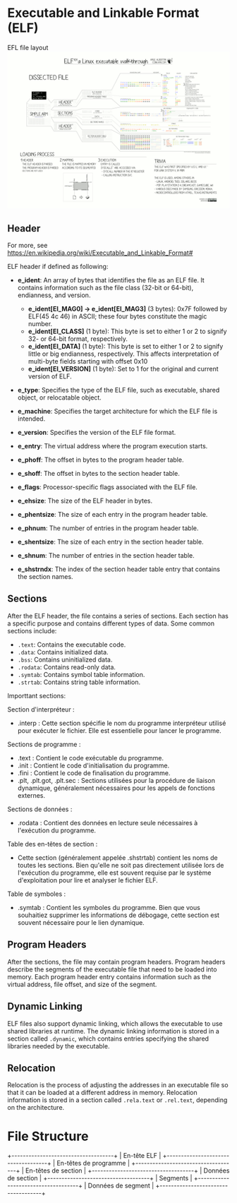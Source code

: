 # Executable and Linkable Format (ELF)

EFL file layout ![alt text](./assets/ELF_Executable_and_Linkable_Format_diagram_by_Ange_Albertini.png)

## Header

For more, see https://en.wikipedia.org/wiki/Executable_and_Linkable_Format#

ELF header if defined as following:
- **e_ident**: An array of bytes that identifies the file as an ELF file. It contains information such as the file class (32-bit or 64-bit), endianness, and version.
	* **e_ident[EI_MAG0] -> e_ident[EI_MAG3]** (3 bytes): 0x7F followed by ELF(45 4c 46) in ASCII; these four bytes constitute the magic number.
	* **e_ident[EI_CLASS]** (1 byte): This byte is set to either 1 or 2 to signify 32- or 64-bit format, respectively.
	* **e_ident[EI_DATA]** (1 byte): This byte is set to either 1 or 2 to signify little or big endianness, respectively. This affects interpretation of multi-byte fields starting with offset 0x10
	* **e_ident[EI_VERSION]** (1 byte): Set to 1 for the original and current version of ELF.

- **e_type**: Specifies the type of the ELF file, such as executable, shared object, or relocatable object.

- **e_machine**: Specifies the target architecture for which the ELF file is intended.

- **e_version**: Specifies the version of the ELF file format.

- **e_entry**: The virtual address where the program execution starts.

- **e_phoff**: The offset in bytes to the program header table.

- **e_shoff**: The offset in bytes to the section header table.

- **e_flags**: Processor-specific flags associated with the ELF file.

- **e_ehsize**: The size of the ELF header in bytes.

- **e_phentsize**: The size of each entry in the program header table.

- **e_phnum**: The number of entries in the program header table.

- **e_shentsize**: The size of each entry in the section header table.

- **e_shnum**: The number of entries in the section header table.

- **e_shstrndx**: The index of the section header table entry that contains the section names.

## Sections

After the ELF header, the file contains a series of sections. Each section has a specific purpose and contains different types of data. Some common sections include:

- `.text`: Contains the executable code.
- `.data`: Contains initialized data.
- `.bss`: Contains uninitialized data.
- `.rodata`: Contains read-only data.
- `.symtab`: Contains symbol table information.
- `.strtab`: Contains string table information.

Importtant sections:

Section d'interpréteur :
* .interp : Cette section spécifie le nom du programme interpréteur utilisé pour exécuter le fichier. Elle est essentielle pour lancer le programme.

Sections de programme :
* .text : Contient le code exécutable du programme.
* .init : Contient le code d'initialisation du programme.
* .fini : Contient le code de finalisation du programme.
* .plt, .plt.got, .plt.sec : Sections utilisées pour la procédure de liaison dynamique, généralement nécessaires pour les appels de fonctions externes.

Sections de données :
* .rodata : Contient des données en lecture seule nécessaires à l'exécution du programme.

Table des en-têtes de section :
* Cette section (généralement appelée .shstrtab) contient les noms de toutes les sections. Bien qu'elle ne soit pas directement utilisée lors de l'exécution du programme, elle est souvent requise par le système d'exploitation pour lire et analyser le fichier ELF.

Table de symboles :
* .symtab : Contient les symboles du programme. Bien que vous souhaitiez supprimer les informations de débogage, cette section est souvent nécessaire pour le lien dynamique.

## Program Headers

After the sections, the file may contain program headers. Program headers describe the segments of the executable file that need to be loaded into memory. Each program header entry contains information such as the virtual address, file offset, and size of the segment.

## Dynamic Linking

ELF files also support dynamic linking, which allows the executable to use shared libraries at runtime. The dynamic linking information is stored in a section called `.dynamic`, which contains entries specifying the shared libraries needed by the executable.

## Relocation

Relocation is the process of adjusting the addresses in an executable file so that it can be loaded at a different address in memory. Relocation information is stored in a section called `.rela.text` or `.rel.text`, depending on the architecture.

# File Structure

+------------------------------------+
|          En-tête ELF               |
+------------------------------------+
|          En-têtes de programme     |
+------------------------------------+
|          En-têtes de section       |
+------------------------------------+
|          Données de section        |
+------------------------------------+
|          Segments                  |
+------------------------------------+
|          Données de segment        |
+------------------------------------+
